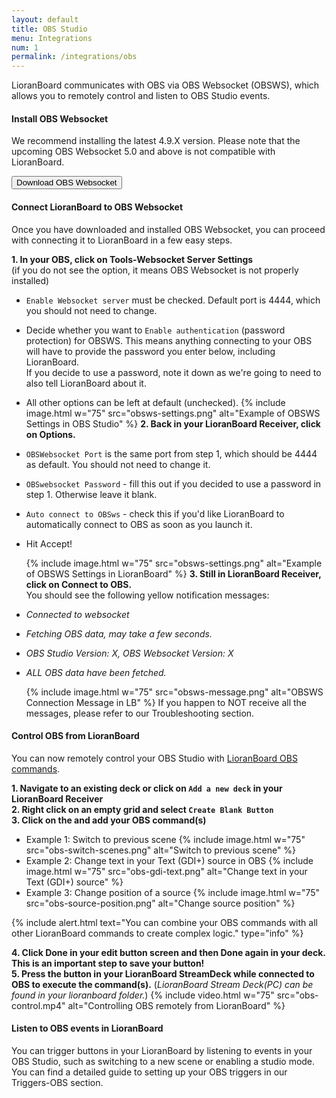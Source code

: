 ```yaml
---
layout: default
title: OBS Studio
menu: Integrations
num: 1
permalink: /integrations/obs
---
```


LioranBoard communicates with OBS via OBS Websocket (OBSWS), which allows you to remotely control and listen to OBS Studio events. 

#### Install OBS Websocket
We recommend installing the latest 4.9.X version. Please note that the upcoming OBS Websocket 5.0 and above is not compatible with LioranBoard. 

<a href="https://obsproject.com/forum/resources/obs-websocket-remote-control-obs-studio-from-websockets.466/"><button type="button" class="btn btn-outline-secondary">Download OBS Websocket</button></a>

#### Connect LioranBoard to OBS Websocket
Once you have downloaded and installed OBS Websocket, you can proceed with connecting it to LioranBoard in a few easy steps. 

**1. In your OBS, click on Tools-Websocket Server Settings**\
(if you do not see the option, it means OBS Websocket is not properly installed)
- `Enable Websocket server` must be checked. Default port is 4444, which you should not need to change.
- Decide whether you want to `Enable authentication` (password protection) for OBSWS. This means anything connecting to your OBS will have to provide the password you enter below, including LioranBoard.\
    If you decide to use a password, note it down as we're going to need to also tell LioranBoard about it.
- All other options can be left at default (unchecked). 
  {% include image.html w="75" src="obsws-settings.png" alt="Example of OBSWS Settings in OBS Studio" %}
**2. Back in your LioranBoard Receiver, click on Options.**
- `OBSWebsocket Port` is the same port from step 1, which should be 4444 as default. You should not need to change it.
- `OBSwebsocket Password` - fill this out if you decided to use a password in step 1. Otherwise leave it blank. 
- `Auto connect to OBSws` - check this if you'd like LioranBoard to automatically connect to OBS as soon as you launch it.
- Hit Accept!

  {% include image.html w="75" src="obsws-settings.png" alt="Example of OBSWS Settings in LioranBoard" %}
**3. Still in LioranBoard Receiver, click on Connect to OBS.**\
You should see the following yellow notification messages:
- *Connected to websocket*
- *Fetching OBS data, may take a few seconds.*
- *OBS Studio Version: X, OBS Websocket Version: X*
- *ALL OBS data have been fetched.*
  
  {% include image.html w="75" src="obsws-message.png" alt="OBSWS Connection Message in LB" %}
  If you happen to NOT receive all the messages, please refer to our Troubleshooting section.

#### Control OBS from LioranBoard
You can now remotely control your OBS Studio with [LioranBoard OBS commands]().   


**1. Navigate to an existing deck or click on `Add a new deck` in your LioranBoard Receiver**\
**2. Right click on an empty grid and select `Create Blank Button`**\
**3. Click on the <i class="fas fa-plus-circle"></i> and add your OBS command(s)**
  - Example 1: Switch to previous scene
    {% include image.html w="75" src="obs-switch-scenes.png" alt="Switch to previous scene" %}
  - Example 2: Change text in your Text (GDI+) source in OBS
    {% include image.html w="75" src="obs-gdi-text.png" alt="Change text in your Text (GDI+) source" %}
  - Example 3: Change position of a source
    {% include image.html w="75" src="obs-source-position.png" alt="Change source position" %}

{% include alert.html text="You can combine your OBS commands with all other LioranBoard commands to create complex logic." type="info" %} 

**4. Click Done in your edit button screen and then Done again in your deck. This is an important step to save your button!**\
**5. Press the button in your LioranBoard StreamDeck while connected to OBS to execute the command(s).**
(*LioranBoard Stream Deck(PC) can be found in your lioranboard folder.*)
{% include video.html w="75" src="obs-control.mp4" alt="Controlling OBS remotely from LioranBoard" %}



#### Listen to OBS events in LioranBoard
You can trigger buttons in your LioranBoard by listening to events in your OBS Studio, such as switching to a new scene or enabling a studio mode.\
You can find a detailed guide to setting up your OBS triggers in our Triggers-OBS section. 